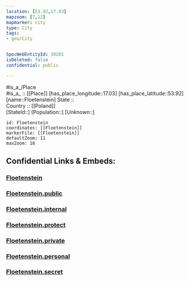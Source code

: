 ```yaml
---
location: [53.92,17.03] 
mapzoom: [7,12] 
mapmarker: city 
type: City
tags:
- geo/City


SpocWebEntityId: 30201
isDeleted: false
confidential: public

---
```

#is_a_/Place  
#is_a_ :: [[Place]] 
[has_place_longitude::17.03] 
[has_place_latitude::53.92] 
[name::Floetenstein] 
State ::  
Country :: [[Poland]]  
[StateId::] 
[Population::] 
[Unknown::] 


```leaflet
id: Floetenstein
coordinates: [[Floetenstein]] 
markerFile: [[Floetenstein]] 
defaultZoom: 11 
maxZoom: 18
```


## Confidential Links & Embeds: 

### [Floetenstein](/_Standards/Earth/Continent/Europe/Europe~East/Poland/Provinces~Poland/Pomeranian/City/Floetenstein.md) 

### [Floetenstein.public](/_public/Earth/Continent/Europe/Europe~East/Poland/Provinces~Poland/Pomeranian/City/Floetenstein.public.md) 

### [Floetenstein.internal](/_internal/Earth/Continent/Europe/Europe~East/Poland/Provinces~Poland/Pomeranian/City/Floetenstein.internal.md) 

### [Floetenstein.protect](/_protect/Earth/Continent/Europe/Europe~East/Poland/Provinces~Poland/Pomeranian/City/Floetenstein.protect.md) 

### [Floetenstein.private](/_private/Earth/Continent/Europe/Europe~East/Poland/Provinces~Poland/Pomeranian/City/Floetenstein.private.md) 

### [Floetenstein.personal](/_personal/Earth/Continent/Europe/Europe~East/Poland/Provinces~Poland/Pomeranian/City/Floetenstein.personal.md) 

### [Floetenstein.secret](/_secret/Earth/Continent/Europe/Europe~East/Poland/Provinces~Poland/Pomeranian/City/Floetenstein.secret.md)


